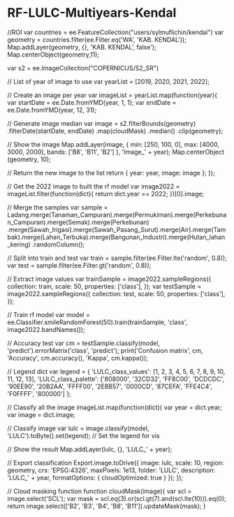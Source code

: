 # RF-LULC-Multiyears-Kendal
//ROI
var countries = ee.FeatureCollection("users/sylmuflichin/kendal")
var geometry = countries.filter(ee.Filter.eq('WA', 'KAB. KENDAL'));
Map.addLayer(geometry, {}, 'KAB. KENDAL’, false');
Map.centerObject(geometry,11); 

var s2 = ee.ImageCollection("COPERNICUS/S2_SR")

// List of year of image to use
var yearList = [2019, 2020, 2021, 2022];

// Create an image per year 
var imageList = yearList.map(function(year){
  var startDate = ee.Date.fromYMD(year, 1, 1);
  var endDate = ee.Date.fromYMD(year, 12, 31);
  
  // Generate image median
  var image = s2.filterBounds(geometry)
    .filterDate(startDate, endDate)
    .map(cloudMask)
    .median()
    .clip(geometry);
    
  // Show the image
  Map.addLayer(image, { min: [250, 100, 0], max: [4000, 3000, 2000], bands: ['B8', 'B11', 'B2'] }, 'Image_' + year);
  Map.centerObject (geometry, 10);
  
  // Return the new image to the list
  return { year: year, image: image };
});

// Get the 2022 image to built the rf model
var image2022 = imageList.filter(function(dict){
  return dict.year == 2022;
})[0].image;

// Merge the samples
var sample = Ladang.merge(Tanaman_Campuran).merge(Permukiman).merge(Perkebunan_Campuran).merge(Semak).merge(Perkebunan)
  .merge(Sawah_Irigasi).merge(Sawah_Pasang_Surut).merge(Air).merge(Tambak).merge(Lahan_Terbuka).merge(Bangunan_Industri).merge(Hutan_lahan_kering)
  .randomColumn();

// Split into train and test
var train = sample.filter(ee.Filter.lte('random', 0.8));
var test = sample.filter(ee.Filter.gt('random', 0.8));

// Extract image values
var trainSample = image2022.sampleRegions({
  collection: train,
  scale: 50,
  properties: ['class'],
});
var testSample = image2022.sampleRegions({
  collection: test,
  scale: 50,
  properties: ['class'],
});

// Train rf model
var model = ee.Classifier.smileRandomForest(50).train(trainSample, 'class', image2022.bandNames());

// Accuracy test
var cm = testSample.classify(model, 'predict').errorMatrix('class', 'predict');
print('Confusion matrix', cm, 'Accuracy', cm.accuracy(), 'Kappa', cm.kappa());

// Legend dict
var legend = {
  'LULC_class_values': [1, 2, 3, 4, 5, 6, 7, 8, 9, 10, 11, 12, 13],
  'LULC_class_palette': ['808000', '32CD32', 'FF8C00', 'DCDCDC', '90EE90', '20B2AA', 'FFFF00', '2E8B57', '0000CD', '87CEFA', 'FFE4C4', 'F0FFFF', '800000']
};

// Classify all the image
imageList.map(function(dict){
  var year = dict.year;
  var image = dict.image;
  
  // Classify image
  var lulc = image.classify(model, 'LULC').toByte().set(legend); // Set the legend for vis
  
  // Show the result
  Map.addLayer(lulc, {}, 'LULC_' + year);
  
  // Export classification
  Export.image.toDrive({
    image: lulc,
    scale: 10,
    region: geometry,
    crs: 'EPSG:4326',
    maxPixels: 1e13,
    folder: 'LULC',
    description: 'LULC_' + year,
    formatOptions: {
      cloudOptimized: true
    }
  });
});

// Cloud masking function
function cloudMask(image){
  var scl = image.select('SCL');
  var mask = scl.eq(3).or(scl.gt(7).and(scl.lte(10))).eq(0);
  return image.select(['B2', 'B3', 'B4', 'B8', 'B11']).updateMask(mask);
}
